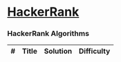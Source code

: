 # [HackerRank](https://www.hackerrank.com/)

### HackerRank Algorithms
| # | Title | Solution | Difficulty |
|---| ----- | -------- | ---------- |